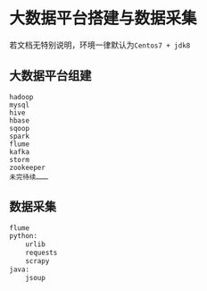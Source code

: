 # 大数据平台搭建与数据采集
  
若文档无特别说明，环境一律默认为`Centos7 + jdk8`

## 大数据平台组建
```
hadoop
mysql
hive
hbase
sqoop
spark
flume
kafka
storm
zookeeper
未完待续………
```
## 数据采集
```python
flume
python:
    urlib
    requests
    scrapy
java:
    jsoup
```

